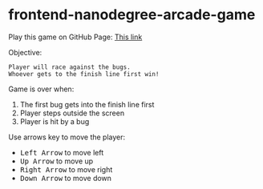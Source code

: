 frontend-nanodegree-arcade-game
===============================

Play this game on GitHub Page: [This link](http://pwr2000.github.io/frontend-nanodegree-arcade-game)

Objective:
```
Player will race against the bugs. 
Whoever gets to the finish line first win!
```

Game is over when:

1. The first bug gets into the finish line first
2. Player steps outside the screen
3. Player is hit by a bug


Use arrows key to move the player:
* <kbd>Left Arrow</kbd> to move left
* <kbd>Up Arrow</kbd> to move up
* <kbd>Right Arrow</kbd> to move right
* <kbd>Down Arrow</kbd> to move down